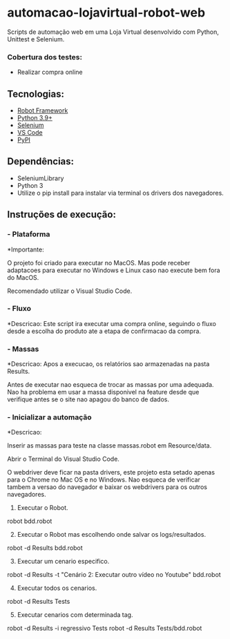 # automacao-lojavirtual-robot-web
Scripts de automação web em uma Loja Virtual desenvolvido com Python, Unittest e Selenium.

### Cobertura dos testes:  ###

* Realizar compra online

## Tecnologias:
* [Robot Framework](https://robotframework.org/)
* [Python 3.9+](https://www.python.org/)
* [Selenium](https://robotframework.org/SeleniumLibrary/SeleniumLibrary.html)
* [VS Code](https://code.visualstudio.com/)
* [PyPI](https://pypi.org/project/selenium/)

## Dependências:
* SeleniumLibrary
* Python 3
* Utilize o pip install para instalar via terminal os drivers dos navegadores.

## Instruções de execução:

###  - Plataforma
*Importante:

O projeto foi criado para executar no MacOS. Mas pode receber adaptacoes para executar no Windows e Linux caso nao execute bem fora do MacOS.

Recomendado utilizar o Visual Studio Code.

###  - Fluxo
*Descricao: Este script ira executar uma compra online, seguindo o fluxo desde a escolha do produto ate a etapa de confirmacao da compra.

###  - Massas
*Descricao: 
Apos a execucao, os relatórios sao armazenadas na pasta Results.

Antes de executar nao esqueca de trocar as massas por uma adequada. Nao ha problema em usar a massa disponivel na feature desde que verifique antes se o site nao apagou do banco de dados.

###  - Inicializar a automação
*Descricao:

Inserir as massas para teste na classe massas.robot em Resource/data.

Abrir o Terminal do Visual Studio Code.

O webdriver deve ficar na pasta drivers, este projeto esta setado apenas para o Chrome no Mac OS e no Windows. Nao esqueca de verificar tambem a versao do navegador e baixar os webdrivers para os outros navegadores.

1. Executar o Robot.

robot bdd.robot

2. Executar o Robot mas escolhendo onde salvar os logs/resultados.

robot -d Results bdd.robot

3. Executar um cenario especifico.

robot -d Results -t "Cenário 2: Executar outro vídeo no Youtube" bdd.robot

4. Executar todos os cenarios.

robot -d Results Tests

5. Executar cenarios com determinada tag.

robot -d Results -i regressivo Tests
robot -d Results Tests/bdd.robot